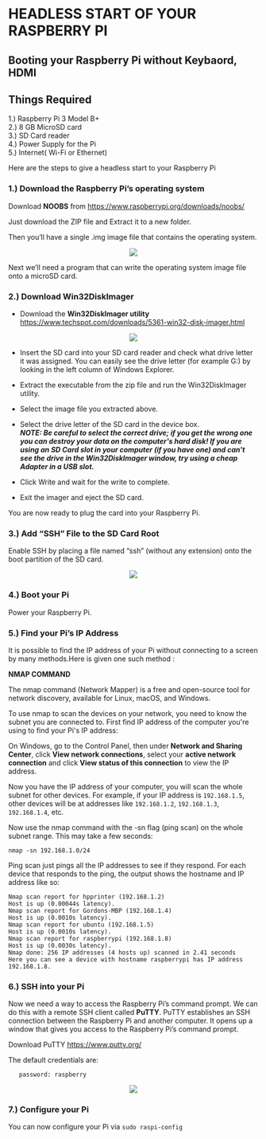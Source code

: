#   HEADLESS START OF YOUR RASPBERRY PI

## Booting your Raspberry Pi without Keybaord, HDMI  

## Things Required 

1.) Raspberry Pi 3 Model B+   
2.) 8 GB MicroSD card  
3.) SD Card reader  
4.) Power Supply for the Pi  
5.) Internet( Wi-Fi or Ethernet)

Here are the steps to give a headless start to your Raspberry Pi 

### 1.) Download the Raspberry Pi’s operating system  

Download **NOOBS** from https://www.raspberrypi.org/downloads/noobs/  

Just download the ZIP file and Extract it to a new folder.  

Then you’ll have a single .img image file that contains the operating system.  

<p align="center"> 
<img src="https://user-images.githubusercontent.com/35935951/36939676-fffec636-1f5a-11e8-8c3e-7e220a03efec.png">
</p>  

Next we’ll need a program that can write the operating system image file onto a microSD card.

### 2.) Download Win32DiskImager  

* Download the **Win32DiskImager utility** https://www.techspot.com/downloads/5361-win32-disk-imager.html  

<p align="center"> 
<img src="https://user-images.githubusercontent.com/35935951/36939678-0abe5460-1f5b-11e8-9af9-b834c87faabb.png">
</p> 

* Insert the SD card into your SD card reader and check what drive letter it was assigned. You can easily see the drive letter (for   example G:) by looking in the left column of Windows Explorer.  

* Extract the executable from the zip file and run the Win32DiskImager utility.  

* Select the image file you extracted above.  

* Select the drive letter of the SD card in the device box.   
***NOTE: Be careful to select the correct drive; if you get the wrong one you can destroy your data on the computer's hard disk! If you are using an SD Card slot in your computer (if you have one) and can't see the drive in the Win32DiskImager window, try using a cheap Adapter in a USB slot.***  

* Click Write and wait for the write to complete.  

* Exit the imager and eject the SD card.  

 You are now ready to plug the card into your Raspberry Pi.  
 
 ### 3.) Add “SSH” File to the SD Card Root  
 
Enable SSH by placing a file named “ssh” (without any extension) onto the boot partition of the SD card.  

<p align="center"> 
<img src="https://user-images.githubusercontent.com/35935951/36939814-dca280ee-1f5d-11e8-86d0-792d5609bbd5.png">
</p> 

### 4.) Boot your Pi  

Power your Raspberry Pi.

### 5.) Find your Pi’s IP Address  

It is possible to find the IP address of your Pi without connecting to a screen by many methods.Here is given one such method :

**NMAP COMMAND**

The nmap command (Network Mapper) is a free and open-source tool for network discovery, available for Linux, macOS, and Windows.  

To use nmap to scan the devices on your network, you need to know the subnet you are connected to. First find IP address of the computer you're using to find your Pi's IP address:  

On Windows, go to the Control Panel, then under  **Network and Sharing Center**, click **View network connections**, select your **active network connection** and click  **View status of this connection** to view the IP address.  

Now you have the IP address of your computer, you will scan the whole subnet for other devices. For example, if your IP address is `192.168.1.5`, other devices will be at addresses like `192.168.1.2`, `192.168.1.3`, `192.168.1.4`, etc.  

Now use the nmap command with the -sn flag (ping scan) on the whole subnet range. This may take a few seconds:  

`nmap -sn 192.168.1.0/24`  

Ping scan just pings all the IP addresses to see if they respond. For each device that responds to the ping, the output shows the hostname and IP address like so:  

```Starting Nmap 6.40 ( http://nmap.org ) at 2014-03-10 12:46 GMT  
Nmap scan report for hpprinter (192.168.1.2)  
Host is up (0.00044s latency).  
Nmap scan report for Gordons-MBP (192.168.1.4)  
Host is up (0.0010s latency).  
Nmap scan report for ubuntu (192.168.1.5)  
Host is up (0.0010s latency).  
Nmap scan report for raspberrypi (192.168.1.8)  
Host is up (0.0030s latency).  
Nmap done: 256 IP addresses (4 hosts up) scanned in 2.41 seconds  
Here you can see a device with hostname raspberrypi has IP address  192.168.1.8.  
```

### 6.) SSH into your Pi  

Now we need a way to access the Raspberry Pi’s command prompt. We can do this with a remote SSH client called **PuTTY**. 
PuTTY establishes an SSH connection between the Raspberry Pi and another computer.
It opens up a window that gives you access to the Raspberry Pi’s command prompt.  

Download PuTTY https://www.putty.org/  

The default credentials are:

```username: pi  
   password: raspberry 
```  
 

<p align="center"> 
<img src="https://user-images.githubusercontent.com/35935951/36939810-d21f1d08-1f5d-11e8-9920-14b11917ec1c.png">
</p> 


### 7.) Configure your Pi  

You can now configure your Pi via `sudo raspi-config  `











